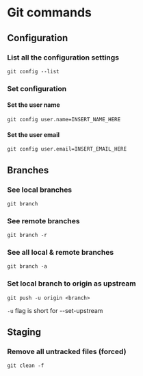 # Git commands
## Configuration
### List all the configuration settings
```
git config --list
```
### Set configuration
#### Set the user name
```
git config user.name=INSERT_NAME_HERE
```
#### Set the user email
```
git config user.email=INSERT_EMAIL_HERE
```
## Branches
### See local branches
```
git branch
```
### See remote branches
```
git branch -r
```
### See all local & remote branches
```
git branch -a
```
### Set local branch to origin as upstream
```
git push -u origin <branch>
```
`-u` flag is short for --set-upstream
## Staging
### Remove all untracked files (forced)
```
git clean -f
```
